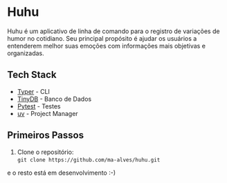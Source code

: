 # Huhu
Huhu é um aplicativo de linha de comando para o registro de variações de humor no cotidiano. Seu principal propósito é ajudar os usuários a entenderem melhor suas emoções com informações mais objetivas e organizadas.

## Tech Stack
- [Typer](https://typer.tiangolo.com/) - CLI
- [TinyDB](https://tinydb.readthedocs.io/en/latest/) - Banco de Dados
- [Pytest](https://docs.pytest.org/en/stable/) - Testes
- [uv](https://docs.astral.sh/uv/) - Project Manager

## Primeiros Passos
1. Clone o repositório:\
`git clone https://github.com/ma-alves/huhu.git`

e o resto está em desenvolvimento :-)